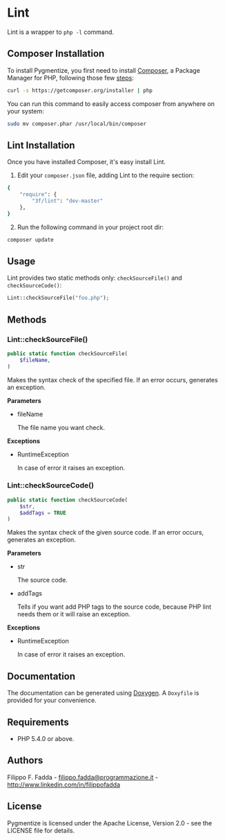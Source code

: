 Lint
====
Lint is a wrapper to `php -l` command.


Composer Installation
---------------------

To install Pygmentize, you first need to install [Composer](http://getcomposer.org/), a Package Manager for
PHP, following those few [steps](http://getcomposer.org/doc/00-intro.md#installation-nix):

```sh
curl -s https://getcomposer.org/installer | php
```

You can run this command to easily access composer from anywhere on your system:

```sh
sudo mv composer.phar /usr/local/bin/composer
```


Lint Installation
-----------------
Once you have installed Composer, it's easy install Lint.

1. Edit your `composer.json` file, adding Lint to the require section:
```sh
{
    "require": {
        "3f/lint": "dev-master"
    },
}
```
2. Run the following command in your project root dir:
```sh
composer update
```


Usage
-----
Lint provides two static methods only: `checkSourceFile()` and `checkSourceCode()`:

```php
Lint::checkSourceFile("foo.php");
```

Methods
-------

### Lint::checkSourceFile()

```php
public static function checkSourceFile(
    $fileName,
)
```

Makes the syntax check of the specified file. If an error occurs, generates an exception.

**Parameters**

* fileName

  The file name you want check.

**Exceptions**

* RuntimeException

  In case of error it raises an exception.

### Lint::checkSourceCode()

```php
public static function checkSourceCode(
    $str,
    $addTags = TRUE
)
```

Makes the syntax check of the given source code. If an error occurs, generates an exception.

**Parameters**

* str

  The source code.

* addTags

  Tells if you want add PHP tags to the source code, because PHP lint needs them or it will raise an exception.

**Exceptions**

* RuntimeException

  In case of error it raises an exception.


Documentation
-------------
The documentation can be generated using [Doxygen](http://doxygen.org). A `Doxyfile` is provided for your convenience.


Requirements
------------
- PHP 5.4.0 or above.


Authors
-------
Filippo F. Fadda - <filippo.fadda@programmazione.it> - <http://www.linkedin.com/in/filippofadda>


License
-------
Pygmentize is licensed under the Apache License, Version 2.0 - see the LICENSE file for details.